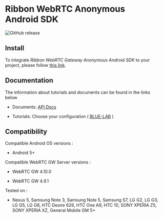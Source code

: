 # Ribbon WebRTC Anonymous Android SDK

<p>
    <img alt="GitHub release" src="https://img.shields.io/github/v/release/RibbonCommunications/webrtc-anonymous-android-sdk">
</p>

## Install

To integrate *Ribbon WebRTC Gateway Anonymous Android SDK* to your project, please follow [this link](https://ribboncommunications.github.io/webrtc-anonymous-android-sdk/tutorials/#/?id=adding-anonymous-call-mobile-sdk-dependency-to-your-project).

## Documentation

The information about tutorials and documents can be found in the links below

* Documents: [API Docs](https://ribboncommunications.github.io/webrtc-anonymous-android-sdk/docs)

* Tutorials: Choose your configuration ( [BLUE-LAB](https://ribboncommunications.github.io/webrtc-anonymous-android-sdk/tutorials/?SUBSCRIPTIONFQDN=blue.rbbn.com&WEBSOCKETFQDN=blue.rbbn.com&ICESERVER1=turn-blue.rbbn.com) )

## Compatibility

Compatible Android OS versions :

* Android 5+ 

Compatible WebRTC GW Server versions :

* WebRTC GW 4.10.0

* WebRTC GW 4.9.1

Tested on :

* Nexus 5, Samsung Note 3, Samsung Note 5, Samsung S7, LG G2, LG G3, LG G5, LG G6, HTC Desire 626, HTC One A9, HTC 10, SONY XPERIA Z5, SONY XPERIA XZ, General Mobile GM 5+



